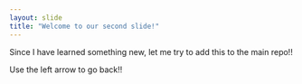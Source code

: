 ```yaml
---
layout: slide
title: "Welcome to our second slide!"
---
```

Since I have learned something new, let me try to add this to the main repo!!

Use the left arrow to go back!!
